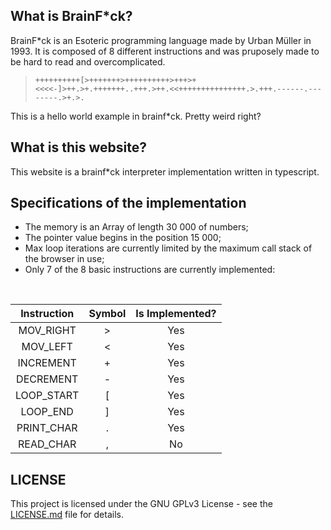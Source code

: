 ## What is BrainF*ck?

BrainF*ck is an Esoteric programming language made by Urban Müller in 1993. It is composed of 8 different instructions and was pruposely made to be hard to read and overcomplicated.

> `++++++++++[>+++++++>++++++++++>+++>+<<<<-]>++.>+.+++++++..+++.>++.<<+++++++++++++++.>.+++.------.--------.>+.>.`

This is a hello world example in brainf*ck. Pretty weird right?
## What is this website?

This website is a brainf*ck interpreter implementation written in typescript.

## Specifications of the implementation

- The memory is an Array of length 30 000 of numbers;
- The pointer value begins in the position 15 000;
- Max loop iterations are currently limited by the maximum call stack of the browser in use;
- Only 7 of the 8 basic instructions are currently implemented:
</br>

|Instruction|Symbol|Is Implemented?|
|:---:|:---:|:---:|
|MOV_RIGHT| > | Yes |
|MOV_LEFT| < | Yes |
|INCREMENT| + | Yes |
|DECREMENT| - | Yes |
|LOOP_START| [ | Yes |
|LOOP_END| ] | Yes |
|PRINT_CHAR| . | Yes |
|READ_CHAR| , | No |

## LICENSE
This project is licensed under the GNU GPLv3  License - see the [LICENSE.md](LICENSE.md) file for details.